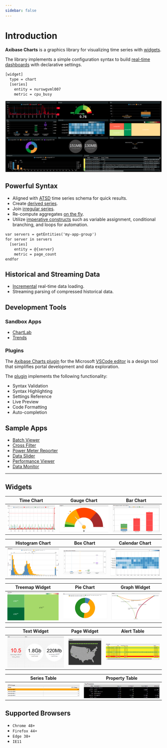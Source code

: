 ```yaml
---
sidebar: false
---
```


# Introduction

**Axibase Charts** is a graphics library for visualizing time series with [widgets](./widgets/README.md).

The library implements a simple configuration syntax to build [real-time dashboards](https://apps.axibase.com/chartlab/2ef08f32) with declarative settings.

```ls
[widget]
  type = chart
  [series]
    entity = nurswgvml007
    metric = cpu_busy
```

![](./images/charts-3.png)

## Powerful Syntax

* Aligned with [ATSD](https://axibase.com/docs/atsd/) time series schema for quick results.
* Create [derived series](https://apps.axibase.com/chartlab/62e6c18f/3/).
* Join [irregular series](https://apps.axibase.com/chartlab/e0e0be77).
* Re-compute aggregates [on the fly](https://apps.axibase.com/chartlab/57b0a961/3/).
* Utilize [imperative constructs](./syntax/control-structures.md) such as variable assignment, conditional branching, and loops for automation.

```ls
var servers = getEntities('my-app-group')
for server in servers
  [series]
    entity = @{server}
    metric = page_count
endfor
```

## Historical and Streaming Data

* [Incremental](https://apps.axibase.com/chartlab/cc79ed62) real-time data loading.
* Streaming parsing of compressed historical data.

## Development Tools

### Sandbox Apps

* [ChartLab](https://axibase.com/use-cases/tutorials/shared/chartlab.html)
* [Trends](https://axibase.com/use-cases/tutorials/shared/trends.html)

### Plugins

The [Axibase Charts plugin](https://marketplace.visualstudio.com/items?itemName=Axibase.axibasecharts-syntax) for the Microsoft [VSCode editor](https://code.visualstudio.com/) is a design tool that simplifies portal development and data exploration.

The [plugin](https://marketplace.visualstudio.com/items?itemName=Axibase.axibasecharts-syntax) implements the following functionality:

* Syntax Validation
* Syntax Highlighting
* Settings Reference
* Live Preview
* Code Formatting
* Auto-completion

## Sample Apps

* [Batch Viewer](https://apps.axibase.com/batch)
* [Cross Filter](https://axibase.com/docs/atsd/integration/data-applications/cross-filter.html)
* [Power Meter Reporter](https://axibase.com/docs/atsd/integration/data-applications/power-meter-reporter.html)
* [Data Slider](https://axibase.com/docs/atsd/integration/data-applications/data-slider.html)
* [Performance Viewer](https://axibase.com/docs/atsd/integration/data-applications/performance-viewer.html)
* [Data Monitor](https://axibase.com/docs/atsd/integration/data-applications/data-monitor.html)

---

## Widgets

Time Chart | Gauge Chart | Bar Chart
:--:|:--:|:--:
[![](./images/time-chart.png)](./widgets/time-chart/README.md) | [![](./images/gauge-chart.png)](./widgets/gauge-chart/README.md) | [![](./images/bar-chart.png)](./widgets/bar-chart/README.md)

Histogram Chart | Box Chart | Calendar Chart
:--:|:--:|:--:
[![](./images/histogram.png)](./widgets/histogram/README.md) | [![](./images/box-chart.png)](./widgets/box-chart/README.md) | [![](./images/calendar-chart.png)](./widgets/calendar-chart/README.md)

Treemap Widget | Pie Chart | Graph Widget
:--:|:--:|:--:
[![](./images/treemap-widget.png)](./widgets/treemap/README.md) | [![](./images/pie-chart.png)](./widgets/pie-chart/README.md) | [![](./images/graph.png)](./widgets/graph/README.md)

Text Widget | Page Widget | Alert Table
:--:|:--:|:--:
[![](./images/text-widget.png)](./widgets/text-widget/README.md) | [![](./images/page-widget.png)](./widgets/page-widget/README.md) | [![](./images/alert-console.png)](./widgets/alert-table/README.md)

Series Table | Property Table
:--:|:--:
[![](./images/streaming-table.png)](./widgets/series-table/README.md) | [![](./images/property-widget.png)](./widgets/property-table/README.md)

## Supported Browsers

* `Chrome 48+`
* `Firefox 44+`
* `Edge 38+`
* `IE11`
